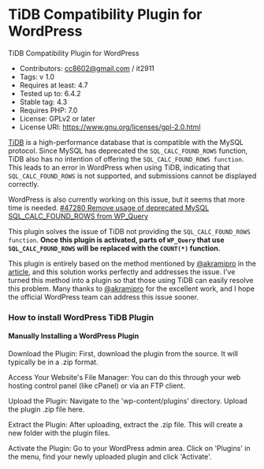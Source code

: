 # TiDB Compatibility Plugin for WordPress 
TiDB Compatibility Plugin for WordPress

- Contributors: cc8602@gmail.com / it2911
- Tags: v 1.0
- Requires at least: 4.7
- Tested up to: 6.4.2
- Stable tag: 4.3
- Requires PHP: 7.0
- License: GPLv2 or later
- License URI: https://www.gnu.org/licenses/gpl-2.0.html

[TiDB](https://en.pingcap.com) is a high-performance database that is compatible with the MySQL protocol. Since MySQL has deprecated the `SQL_CALC_FOUND_ROWS` function, TiDB also has no intention of offering the `SQL_CALC_FOUND_ROWS function`. This leads to an error in WordPress when using TiDB, indicating that `SQL_CALC_FOUND_ROWS` is not supported, and submissions cannot be displayed correctly.

WordPress is also currently working on this issue, but it seems that more time is needed.
[#47280 Remove usage of deprecated MySQL SQL_CALC_FOUND_ROWS from WP_Query](https://github.com/WordPress/wordpress-develop/pull/3863)

This plugin solves the issue of TiDB not providing the `SQL_CALC_FOUND_ROWS function`. **Once this plugin is activated, parts of `WP_Query` that use `SQL_CALC_FOUND_ROWS` will be replaced with the `COUNT(*)` function.**

This plugin is entirely based on the method mentioned by [@akramipro](https://github.com/AkramiPro) in the [article](https://core.trac.wordpress.org/ticket/47280), and this solution works perfectly and addresses the issue. I've turned this method into a plugin so that those using TiDB can easily resolve this problem. Many thanks to [@akramipro](https://github.com/AkramiPro) for the excellent work, and I hope the official WordPress team can address this issue sooner.

### How to install WordPress TiDB Plugin
#### Manually Installing a WordPress Plugin

Download the Plugin: First, download the plugin from the source. It will typically be in a .zip format.

Access Your Website's File Manager: You can do this through your web hosting control panel (like cPanel) or via an FTP client.

Upload the Plugin: Navigate to the 'wp-content/plugins' directory. Upload the plugin .zip file here.

Extract the Plugin: After uploading, extract the .zip file. This will create a new folder with the plugin files.

Activate the Plugin: Go to your WordPress admin area. Click on 'Plugins' in the menu, find your newly uploaded plugin and click 'Activate'.

